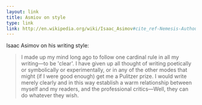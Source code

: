 ```yaml
---
layout: link
title: Asmiov on style
type: link
link: http://en.wikipedia.org/wiki/Isaac_Asimov#cite_ref-Nemesis-Authour.27s_note_68-0
---
```


Isaac Asimov on his writing style:

> I made up my mind long ago to follow one cardinal rule in all my writing—to be 'clear'. I have given up all thought of writing poetically or symbolically or experimentally, or in any of the other modes that might (if I were good enough) get me a Pulitzer prize. I would write merely clearly and in this way establish a warm relationship between myself and my readers, and the professional critics—Well, they can do whatever they wish.
